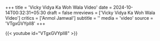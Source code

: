 +++
title = 'Vicky Vidya Ka Woh Wala Video'
date = 2024-10-14T00:32:31+05:30
draft = false
mreviews = ['Vicky Vidya Ka Woh Wala Video']
critics = ['Anmol Jamwal']
subtitle = ''
media = 'video'
source = 'VTgxGVYpll8'
+++

{{< youtube id="VTgxGVYpll8" >}}
